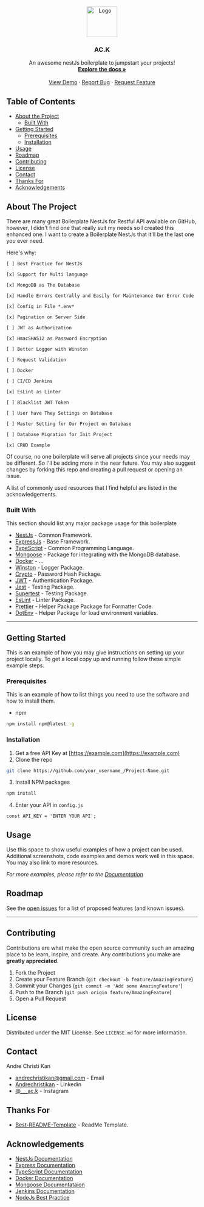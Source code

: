 <!-- PROJECT LOGO -->
<br />
<p align="center">
  <a href="https://github.com/andrechristikan/ac.k">
    <img src="https://nestjs.com/img/logo-small.svg" alt="Logo" width="80" height="80">
  </a>

  <h3 align="center">AC.K</h3>

  <p align="center">
    An awesome nestJs boilerplate to jumpstart your projects!
    <br />
    <a href="https://github.com/andrechristikan/ac.k"><strong>Explore the docs »</strong></a>
    <br />
    <br />
    <a href="https://github.com/andrechristikan/ac.k">View Demo</a>
    ·
    <a href="https://github.com/andrechristikan/ac.k/issues">Report Bug</a>
    ·
    <a href="https://github.com/andrechristikan/ac.k/issues">Request Feature</a>
  </p>
</p>



<!-- TABLE OF CONTENTS -->
## Table of Contents

* [About the Project](#about-the-project)
  * [Built With](#built-with)
* [Getting Started](#getting-started)
  * [Prerequisites](#prerequisites)
  * [Installation](#installation)
* [Usage](#usage)
* [Roadmap](#roadmap)
* [Contributing](#contributing)
* [License](#license)
* [Contact](#contact)
* [Thanks For](#thanks-for)
* [Acknowledgements](#acknowledgements)



<!-- ABOUT THE PROJECT -->
## About The Project

There are many great Boilerplate NestJs for Restful API available on GitHub, however, I didn't find one that really suit my needs so I created this enhanced one. I want to create a Boilerplate NestJs that it'll be the last one you ever need.

Here's why:

    [ ] Best Practice for NestJs

    [x] Support for Multi language

    [x] MongoDB as The Database

    [x] Handle Errors Centrally and Easily for Maintenance Our Error Code 

    [x] Config in File *.env*

    [x] Pagination on Server Side

    [ ] JWT as Authorization

    [x] HmacSHA512 as Password Encryption

    [ ] Better Logger with Winston

    [ ] Request Validation

    [ ] Docker

    [ ] CI/CD Jenkins

    [x] EsLint as Linter

    [ ] Blacklist JWT Token

    [ ] User have They Settings on Database

    [ ] Master Setting for Our Project on Database

    [ ] Database Migration for Init Project

    [x] CRUD Example

Of course, no one boilerplate will serve all projects since your needs may be different. So I'll be adding more in the near future. You may also suggest changes by forking this repo and creating a pull request or opening an issue.

A list of commonly used resources that I find helpful are listed in the acknowledgements.

### Built With
This section should list any major package usage for this boilerplate
* [NestJs](https://nestjs.com) - Common Framework.
* [ExpressJs](https://expressjs.com) - Base Framework.
* [TypeScript](https://www.typescriptlang.org) - Common Programming Language.
* [Mongoose](https://github.com/nestjs/mongoose) - Package for integrating with the MongoDB database.
* [Docker](https://www.docker.com) - ...
* [Winston](https://github.com/winstonjs/winston) - Logger Package.
* [Crypto](https://github.com/brix/crypto-js) - Password Hash Package.
* [JWT](https://github.com/nestjs/jwt) - Authentication Package.
* [Jest](https://github.com/facebook/jest) - Testing Package.
* [Supertest](https://github.com/visionmedia/supertest) - Testing Package.
* [EsLint](https://eslint.org) - Linter Package.
* [Prettier](https://prettier.io) - Helper Package Package for Formatter Code.
* [DotEnv](https://github.com/motdotla/dotenv) - Helper Package for load environment variables.



---



<!-- GETTING STARTED -->
## Getting Started

This is an example of how you may give instructions on setting up your project locally.
To get a local copy up and running follow these simple example steps.

### Prerequisites

This is an example of how to list things you need to use the software and how to install them.
* npm
```sh
npm install npm@latest -g
```

### Installation

1. Get a free API Key at [https://example.com](https://example.com)
2. Clone the repo
```sh
git clone https://github.com/your_username_/Project-Name.git
```
3. Install NPM packages
```sh
npm install
```
4. Enter your API in `config.js`
```JS
const API_KEY = 'ENTER YOUR API';
```



<!-- USAGE EXAMPLES -->
## Usage

Use this space to show useful examples of how a project can be used. Additional screenshots, code examples and demos work well in this space. You may also link to more resources.

_For more examples, please refer to the [Documentation](project-docs)_


<!-- ROADMAP -->
## Roadmap

See the [open issues](project-issues) for a list of proposed features (and known issues).




---




<!-- CONTRIBUTING -->
## Contributing

Contributions are what make the open source community such an amazing place to be learn, inspire, and create. Any contributions you make are **greatly appreciated**.

1. Fork the Project
2. Create your Feature Branch (`git checkout -b feature/AmazingFeature`)
3. Commit your Changes (`git commit -m 'Add some AmazingFeature'`)
4. Push to the Branch (`git push origin feature/AmazingFeature`)
5. Open a Pull Request



<!-- LICENSE -->
## License

Distributed under the MIT License. See `LICENSE.md` for more information.


<!-- CONTACT -->
## Contact

Andre Christi Kan 
* [andrechristikan@gmail.com](author-email) - Email
* [Andrechristikan](author-linkedin) - Linkedin
* [@___ac.k](author-instagram) - Instagram




## Thanks For
* [Best-README-Template](https://github.com/othneildrew/Best-README-Template) - ReadMe Template.



<!-- ACKNOWLEDGEMENTS -->
## Acknowledgements
* [NestJs Documentation](https://docs.nestjs.com)
* [Express Documentation](https://expressjs.com)
* [TypeScript Documentation](https://www.typescriptlang.org/docs)
* [Docker Documentation](https://docs.docker.com)
* [Mongoose Documentataion](https://mongoosejs.com)
* [Jenkins Documentation](https://www.jenkins.io/doc/)
* [NodeJs Best Practice](https://www.typescriptlang.org/docs)


[project-url]: https://github.com/andrechristikan/ac.k
[project-docs]: https://github.com/andrechristikan/ac.k
[project-issues]: https://github.com/andrechristikan/ac.k/issues/
[author-email]: mailto:andrechristikan@gmail.com
[author-linkedin]: https://id.linkedin.com/in/andre-christi-kan-6b5913143
[author-instagram]: https://www.instagram.com/___ac.k/